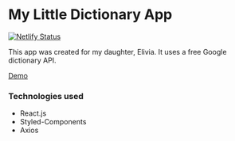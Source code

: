 # My Little Dictionary App

[![Netlify Status](https://api.netlify.com/api/v1/badges/2ea32ef0-ea44-461f-82f2-a5a7aa66c8e3/deploy-status)](https://app.netlify.com/sites/chrisho-dictionary-app/deploys)

This app was created for my daughter, Elivia. It uses a free Google dictionary API.

[Demo](https://chrisho-dictionary-app.netlify.app)

### Technologies used

- React.js
- Styled-Components
- Axios
